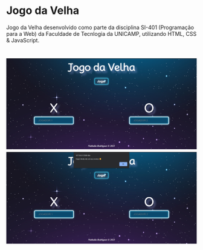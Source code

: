 # Jogo da Velha
Jogo da Velha desenvolvido como parte da disciplina SI-401 (Programação para a Web) da Faculdade de Tecnlogia da UNICAMP, utilizando HTML, CSS & JavaScript.

<h1 align="center">
  <img alt="tela-inicial" src="assets/tela-inicial.png" />
  <img alt="tela-inicial-alert" src="assets/tela-inicial-alert.png">
</h1>
